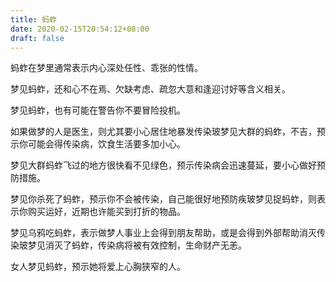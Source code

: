 ```yaml
---
title: 蚂蚱
date: 2020-02-15T20:54:12+08:00
draft: false
---
```


蚂蚱在梦里通常表示内心深处任性、乖张的性情。

梦见蚂蚱，还和心不在焉、欠缺考虑、疏忽大意和逢迎讨好等含义相关。

梦见蚂蚱，也有可能在警告你不要冒险投机。

如果做梦的人是医生，则尤其要小心居住地暴发传染玻梦见大群的蚂蚱，不吉，预示你可能会得传染病，饮食生活要多加小心。

梦见大群蚂蚱飞过的地方很快看不见绿色，预示传染病会迅速蔓延，要小心做好预防措施。

梦见你杀死了蚂蚱，预示你不会被传染，自己能很好地预防疾玻梦见捉蚂蚱，则表示你购买运好，近期也许能买到打折的物品。

梦见乌鸦吃蚂蚱，表示做梦人事业上会得到朋友帮助，或是会得到外部帮助消灭传染玻梦见消灭了蚂蚱，传染病将被有效控制，生命财产无恙。

女人梦见蚂蚱，预示她将爱上心胸狭窄的人。

